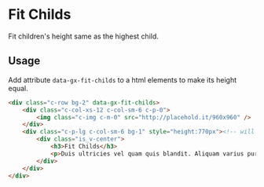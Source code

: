 # Fit Childs
Fit children's height same as the highest child.

## Usage
Add attribute `data-gx-fit-childs` to a html elements to make its height equal.

```html 
<div class="c-row bg-2" data-gx-fit-childs>
    <div class="c-col-xs-12 c-col-sm-6 c-p-0">
        <img class="c-img c-m-0" src="http://placehold.it/960x960" />
    </div>
    <div class="c-p-lg c-col-sm-6 bg-1" style="height:770px"><!-- will be overwritten -->
        <div class="is_v-center">
            <h3>Fit Childs</h3>
            <p>Duis ultricies vel quam quis blandit. Aliquam varius purus eu velit posuere.</p>
        </div>
    </div>
</div>
```

